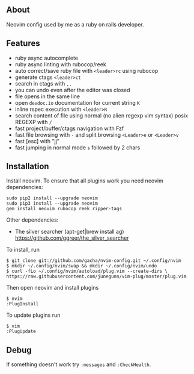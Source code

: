 About
------------
Neovim config used by me as a ruby on rails developer.

Features
------------

  - ruby async autocomplete
  - ruby async linting with rubocop/reek
  - auto correct/save ruby file with `<leader>rc` using rubocop
  - generate ctags `<leader>ct`
  - search in ctags with `,.`
  - you can undo even after the editor was closed
  - file opens in the same line
  - open `devdoc.io` documentation for current string `K`
  - inline rspec execution with `<leader>R`
  - search content of file using normal (no alien regexp vim syntax) posix REGEXP with `/`
  - fast project/buffer/ctags navigation with Fzf
  - fast file browsing with `-` and split browsing `<Leader>e` or `<Leader>v`
  - fast [esc] with "jj"
  - fast jumping in normal mode `s` followed by 2 chars

Installation
------------

Install neovim.
To ensure that all plugins work you need neovim dependencies:

    sudo pip2 install --upgrade neovim
    sudo pip3 install --upgrade neovim
    gem install neovim rubocop reek ripper-tags

Other dependencies:

  - The silver searcher (apt-get|brew install ag) https://github.com/ggreer/the_silver_searcher

To install, run

    $ git clone git://github.com/gacha/nvim-config.git ~/.config/nvim
    $ mkdir ~/.config/nvim/swap && mkdir ~/.config/nvim/undo
    $ curl -fLo ~/.config/nvim/autoload/plug.vim --create-dirs \
    https://raw.githubusercontent.com/junegunn/vim-plug/master/plug.vim

Then open neovim and install plugins

    $ nvim
    :PlugInstall

To update plugins run

    $ vim
    :PlugUpdate

Debug
------------
If something doesn't work try `:messages` and `:CheckHealth`.
